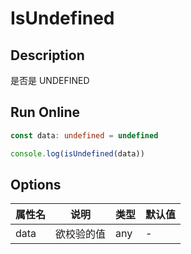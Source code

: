 # IsUndefined

## Description
是否是 UNDEFINED

## Run Online

<RunCode :language="ts" :dependency="`
function toRawType(data: any): string {
  return Object.prototype.toString.call(data).slice(8, -1)
}
function isType(data: any, type: string): boolean {
  return toRawType(data).toLowerCase() === type.toLowerCase()
}
function isUndefined(data: any): data is undefined {
  return isType(data, 'Undefined')
}`">

```ts
const data: undefined = undefined

console.log(isUndefined(data))
```

</RunCode>

## Options

<div class="utils-table">

| 属性名 | 说明 | 类型 | 默认值 |
| --- | --- | --- | --- |
| data | 欲校验的值 | any | - |

</div>